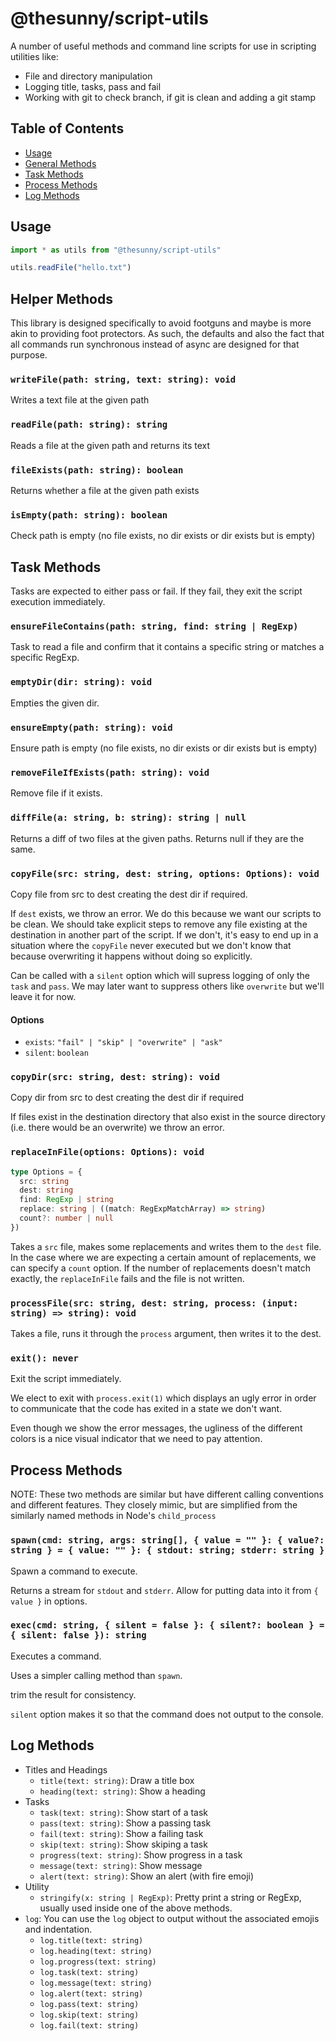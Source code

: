 # @thesunny/script-utils

A number of useful methods and command line scripts for use in scripting utilities like:

- File and directory manipulation
- Logging title, tasks, pass and fail
- Working with git to check branch, if git is clean and adding a git stamp

## Table of Contents

- [Usage](#usage)
- [General Methods](#general-methods)
- [Task Methods](#task-methods)
- [Process Methods](#process-methods)
- [Log Methods](#log-methods)

## Usage

```ts
import * as utils from "@thesunny/script-utils"

utils.readFile("hello.txt")
```

## Helper Methods

This library is designed specifically to avoid footguns and maybe is more akin to providing foot protectors. As such, the defaults and also the fact that all commands run synchronous instead of async are designed for that purpose.

### `writeFile(path: string, text: string): void`

Writes a text file at the given path

### `readFile(path: string): string`

Reads a file at the given path and returns its text

### `fileExists(path: string): boolean`

Returns whether a file at the given path exists

### `isEmpty(path: string): boolean`

Check path is empty (no file exists, no dir exists or dir exists but is empty)

## Task Methods

Tasks are expected to either pass or fail. If they fail, they exit the script execution immediately.

### `ensureFileContains(path: string, find: string | RegExp)`

Task to read a file and confirm that it contains a specific string or matches a specific RegExp.

### `emptyDir(dir: string): void`

Empties the given dir.

### `ensureEmpty(path: string): void`

Ensure path is empty (no file exists, no dir exists or dir exists but is empty)

### `removeFileIfExists(path: string): void`

Remove file if it exists.

### `diffFile(a: string, b: string): string | null`

Returns a diff of two files at the given paths. Returns null if they are the same.

### `copyFile(src: string, dest: string, options: Options): void`

Copy file from src to dest creating the dest dir if required.

If `dest` exists, we throw an error. We do this because we want our scripts to be clean. We should take explicit steps to remove any file existing at the destination in another part of the script. If we don't, it's easy to end up in a situation where the `copyFile` never executed but we don't know that because overwriting it happens without doing so explicitly.

Can be called with a `silent` option which will supress logging of only the `task` and `pass`. We may later want to suppress others like `overwrite` but we'll leave it for now.

#### Options

- `exists`: `"fail" | "skip" | "overwrite" | "ask"`
- `silent`: `boolean`

### `copyDir(src: string, dest: string): void`

Copy dir from src to dest creating the dest dir if required

If files exist in the destination directory that also exist in the source directory (i.e. there would be an overwrite) we throw an error.

### `replaceInFile(options: Options): void`

```ts
type Options = {
  src: string
  dest: string
  find: RegExp | string
  replace: string | ((match: RegExpMatchArray) => string)
  count?: number | null
})
```

Takes a `src` file, makes some replacements and writes them to the `dest` file. In the case where we are expecting a certain amount of replacements, we can specify a `count` option. If the number of replacements doesn't match exactly, the `replaceInFile` fails and the file is not written.

### `processFile(src: string, dest: string, process: (input: string) => string): void`

Takes a file, runs it through the `process` argument, then writes it to the dest.

### `exit(): never`

Exit the script immediately.

We elect to exit with `process.exit(1)` which displays an ugly error in order to communicate that the code has exited in a state we don't want.

Even though we show the error messages, the ugliness of the different colors is a nice visual indicator that we need to pay attention.

## Process Methods

NOTE: These two methods are similar but have different calling conventions and different features. They closely mimic, but are simplified from the similarly named methods in Node's `child_process`

### `spawn(cmd: string, args: string[], { value = "" }: { value?: string } = { value: "" }: { stdout: string; stderr: string }`

Spawn a command to execute.

Returns a stream for `stdout` and `stderr`. Allow for putting data into
it from `{ value }` in options.

### `exec(cmd: string, { silent = false }: { silent?: boolean } = { silent: false }): string`

Executes a command.

Uses a simpler calling method than `spawn`.

trim the result for consistency.

`silent` option makes it so that the command does not output to the console.

## Log Methods

- Titles and Headings
  - `title(text: string)`: Draw a title box
  - `heading(text: string)`: Show a heading
- Tasks
  - `task(text: string)`: Show start of a task
  - `pass(text: string)`: Show a passing task
  - `fail(text: string)`: Show a failing task
  - `skip(text: string)`: Show skiping a task
  - `progress(text: string)`: Show progress in a task
  - `message(text: string)`: Show message
  - `alert(text: string)`: Show an alert (with fire emoji)
- Utility
  - `stringify(x: string | RegExp)`: Pretty print a string or RegExp, usually used inside one of the above methods.
- `log`: You can use the `log` object to output without the associated emojis and indentation.
  - `log.title(text: string)`
  - `log.heading(text: string)`
  - `log.progress(text: string)`
  - `log.task(text: string)`
  - `log.message(text: string)`
  - `log.alert(text: string)`
  - `log.pass(text: string)`
  - `log.skip(text: string)`
  - `log.fail(text: string)`
